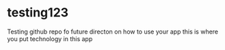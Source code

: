 # testing123
Testing github repo 
fo future directon on how to use your app
this is where you put technology in this app 